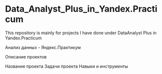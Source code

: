 # Data_Analyst_Plus_in_Yandex.Practicum
This repository is mainly for projects I have done under DataAnalyst Plus in Yandex.Practicum

Анализ данных - Яндекс.Практикум

Описание проектов

Название проекта	Задачи проекта	Навыки и инструменты
